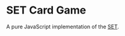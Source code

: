 # SET Card Game
A pure JavaScript implementation of the [SET](https://en.wikipedia.org/wiki/Set_(card_game)).
